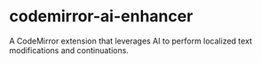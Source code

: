 # codemirror-ai-enhancer

A CodeMirror extension that leverages AI to perform localized text modifications and continuations.
